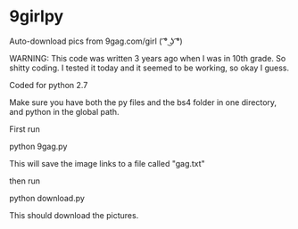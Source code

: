 # 9girlpy
Auto-download pics from 9gag.com/girl ( ͡° ͜ʖ ͡°)

WARNING: This code was written 3 years ago when I was in 10th grade. So shitty coding. I tested it today and it seemed to be working, so okay I guess. 

Coded for python 2.7

Make sure you have both the py files and the bs4 folder in one directory, and python in the global path.

First run 

python 9gag.py

This will save the image links to a file called "gag.txt"

then run 

python download.py

This should download the pictures. 
